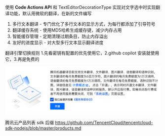 使用 **Code Actions API** 和  TextEditorDecorationType 实现对文字选中时实现翻译功能，默认用微软的翻译，在新的文件编写

1. 多行文本翻译 - 专门优化了多行文本的显示方式，为每行都添加了引导符号
2. 翻译缓存系统 - 使用MD5哈希生成缓存键，减少内存占用
3. 智能缓存管理 - 定期清理过期条目，防止内存溢出
4. 友好的进度显示 - 对大型多行文本显示翻译进度

翻译引擎切换规则 1.先看密钥有配置的优先使用它，2.github copilot 安装就使用它，3.再是免费的

![1743951575879](image/翻译/1743951575879.png)

腾讯云产品列表 sdk 后缀 https://github.com/TencentCloud/tencentcloud-sdk-nodejs/blob/master/products.md
